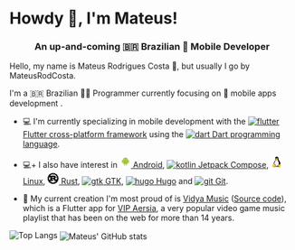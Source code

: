 # Howdy 🤠, I'm Mateus!

<h3 align="center">An up-and-coming 🇧🇷 Brazilian 📱 Mobile Developer</h3>

Hello, my name is Mateus Rodrigues Costa 🫡, but usually I go by MateusRodCosta.

I'm a 🇧🇷 Brazilian 👨‍💻 Programmer currently focusing on 📱 mobile apps development .

- 💻 I'm currently specializing in mobile development with the [ <img src="https://www.vectorlogo.zone/logos/flutterio/flutterio-icon.svg" alt="flutter" width="20" height="20"/> Flutter cross-platform framework](https://flutter.dev/) using the [<img src="https://www.vectorlogo.zone/logos/dartlang/dartlang-icon.svg" alt="dart" width="20" height="20"/> Dart programming language](https://dart.dev/).

- 💻+ I also have interest in [<img src="https://raw.githubusercontent.com/devicons/devicon/master/icons/android/android-original-wordmark.svg" alt="android" width="20" height="20"/> Android](https://developer.android.com/), [ <img src="https://api.iconify.design/simple-icons/jetpackcompose.svg" alt="kotlin" width="20" height="20"/> Jetpack Compose](https://developer.android.com/jetpack/compose), [<img src="https://raw.githubusercontent.com/devicons/devicon/master/icons/linux/linux-original.svg" alt="linux" width="20" height="20"/> Linux](https://www.linux.org/),
[<img src="https://raw.githubusercontent.com/devicons/devicon/master/icons/rust/rust-plain.svg" alt="rust" width="20" height="20"/> Rust](https://www.rust-lang.org/), [<img src="https://upload.wikimedia.org/wikipedia/commons/7/71/GTK_logo.svg" alt="gtk" width="20" height="20"/> GTK](https://www.gtk.org/), [ <img src="https://api.iconify.design/logos-hugo.svg" alt="hugo" width="20" height="20"/> Hugo](https://gohugo.io/) and [<img src="https://www.vectorlogo.zone/logos/git-scm/git-scm-icon.svg" alt="git" width="20" height="20"/> Git](https://git-scm.com/).


- 🥹 My current creation I'm most proud of is [Vidya Music](https://play.google.com/store/apps/details?id=com.mateusrodcosta.apps.vidyamusic) ([Source code](https://github.com/MateusRodCosta/vidya_music)),
which is a Flutter app for [VIP Aersia](https://www.vipvgm.net/), a very popular video game music playlist that has been on the web for more than 14 years.

<p><img align="left" src="https://github-readme-stats.vercel.app/api/top-langs?username=mateusrodcosta&show_icons=true&locale=en&layout=compact" alt="Top Langs" /></p>

<p>&nbsp;<img align="center" src="https://github-readme-stats.vercel.app/api?username=mateusrodcosta&show_icons=true&locale=en" alt="Mateus' GitHub stats" /></p>
